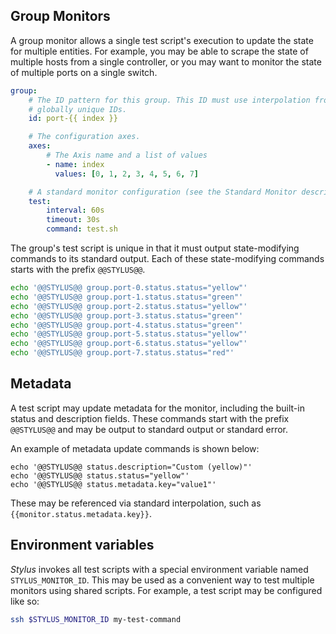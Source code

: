 ## Group Monitors

A group monitor allows a single test script's execution to update the state for
multiple entities. For example, you may be able to scrape the state of multiple
hosts from a single controller, or you may want to monitor the state of multiple
ports on a single switch.

```yaml
group:
    # The ID pattern for this group. This ID must use interpolation from axis values to generate a set of
    # globally unique IDs. 
    id: port-{{ index }}

    # The configuration axes.
    axes:
        # The Axis name and a list of values
        - name: index
          values: [0, 1, 2, 3, 4, 5, 6, 7]

    # A standard monitor configuration (see the Standard Monitor description)
    test:
        interval: 60s
        timeout: 30s
        command: test.sh
```

The group's test script is unique in that it must output state-modifying commands to its standard output. Each
of these state-modifying commands starts with the prefix `@@STYLUS@@`.

```bash
echo '@@STYLUS@@ group.port-0.status.status="yellow"'
echo '@@STYLUS@@ group.port-1.status.status="green"'
echo '@@STYLUS@@ group.port-2.status.status="yellow"'
echo '@@STYLUS@@ group.port-3.status.status="green"'
echo '@@STYLUS@@ group.port-4.status.status="green"'
echo '@@STYLUS@@ group.port-5.status.status="yellow"'
echo '@@STYLUS@@ group.port-6.status.status="yellow"'
echo '@@STYLUS@@ group.port-7.status.status="red"'
```

## Metadata

A test script may update metadata for the monitor, including the built-in status and description fields. These commands start with the prefix `@@STYLUS@@` and may be output to standard output or standard error.

An example of metadata update commands is shown below:

```
echo '@@STYLUS@@ status.description="Custom (yellow)"'
echo '@@STYLUS@@ status.status="yellow"'
echo '@@STYLUS@@ status.metadata.key="value1"'
```

These may be referenced via standard interpolation, such as `{{monitor.status.metadata.key}}`.

## Environment variables

*Stylus* invokes all test scripts with a special environment variable named `STYLUS_MONITOR_ID`. This may be used
as a convenient way to test multiple monitors using shared scripts. For example, a test script may be configured 
like so:

```bash
ssh $STYLUS_MONITOR_ID my-test-command
```
